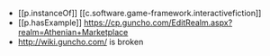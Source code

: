 
- [[p.instanceOf]] [[c.software.game-framework.interactivefiction]]
- [[p.hasExample]] https://cp.guncho.com/EditRealm.aspx?realm=Athenian+Marketplace
- http://wiki.guncho.com/ is broken